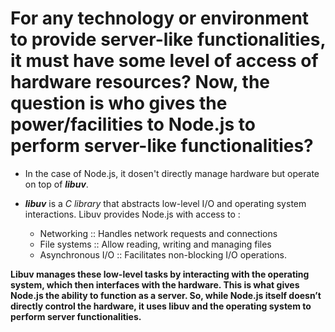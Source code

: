 # For any technology or environment to provide server-like functionalities, it must have some level of access of hardware resources? Now, the question is who gives the power/facilities to Node.js to perform server-like functionalities?

- In the case of Node.js, it dosen't directly manage hardware but operate on top of **_libuv_**.

- **_libuv_** is a _C library_ that abstracts low-level I/O and operating system interactions. Libuv provides Node.js with access to :

  - Networking :: Handles network requests and connections
  - File systems :: Allow reading, writing and managing files
  - Asynchronous I/O :: Facilitates non-blocking I/O operations.

**Libuv manages these low-level tasks by interacting with the operating system, which then interfaces with the hardware. This is what gives Node.js the ability to function as a server. So, while Node.js itself doesn’t directly control the hardware, it uses libuv and the operating system to perform server functionalities.**
